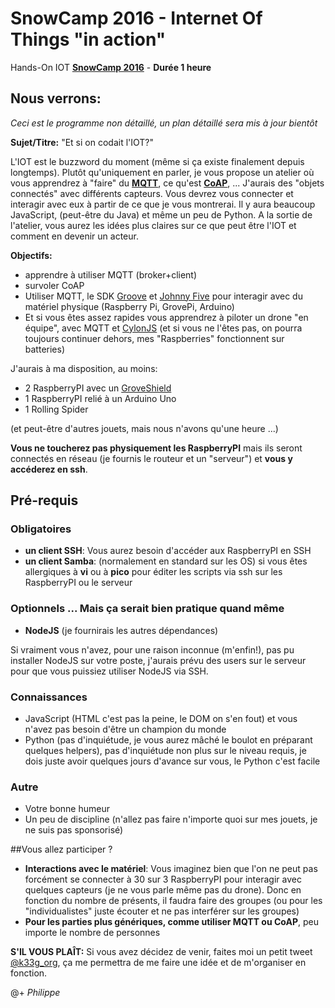 # SnowCamp 2016 - Internet Of Things "in action"

Hands-On IOT **[SnowCamp 2016](http://snowcamp.io/2016/fr/)** - **Durée 1 heure**

## Nous verrons:

*Ceci est le programme non détaillé, un plan détaillé sera mis à jour bientôt*

**Sujet/Titre:** "Et si on codait l'IOT?"

L'IOT est le buzzword du moment (même si ça existe finalement depuis longtemps). Plutôt qu'uniquement en parler, je vous propose un atelier où vous apprendrez à "faire" du **[MQTT](http://mqtt.org/)**, ce qu'est **[CoAP](http://coap.technology/)**, ... J'aurais des "objets connectés" avec différents capteurs. Vous devrez vous connecter et interagir avec eux à partir de ce que je vous montrerai. Il y aura beaucoup JavaScript, (peut-être du Java) et même un peu de Python. A la sortie de l'atelier, vous aurez les idées plus claires sur ce que peut être l'IOT et comment en devenir un acteur.

**Objectifs:**

- apprendre à utiliser MQTT (broker+client)
- survoler CoAP
- Utiliser MQTT, le SDK [Groove](http://www.dexterindustries.com/grovepi/) et [Johnny Five](https://github.com/rwaldron/johnny-five) pour interagir avec du matériel physique (Raspberry Pi, GrovePi, Arduino)
- Et si vous êtes assez rapides vous apprendrez à piloter un drone "en équipe", avec MQTT et [CylonJS](http://cylonjs.com/) (et si vous ne l'êtes pas, on pourra toujours continuer dehors, mes "Raspberries" fonctionnent sur batteries)

J'aurais à ma disposition, au moins:

- 2 RaspberryPI avec un [GroveShield](http://www.dexterindustries.com/grovepi/)
- 1 RaspberryPI relié à un Arduino Uno
- 1 Rolling Spider

(et peut-être d'autres jouets, mais nous n'avons qu'une heure ...)

**Vous ne toucherez pas physiquement les RaspberryPI** mais ils seront connectés en réseau (je fournis le routeur et un "serveur") et **vous y accéderez en ssh**.

## Pré-requis

### Obligatoires

- **un client SSH**: Vous aurez besoin d'accéder aux RaspberryPI en SSH
- **un client Samba**: (normalement en standard sur les OS) si vous êtes allergiques à **vi** ou à **pico** pour éditer les scripts via ssh sur les RaspberryPI ou le serveur

### Optionnels ... Mais ça serait bien pratique quand même

- **NodeJS** (je fournirais les autres dépendances)

Si vraiment vous n'avez, pour une raison inconnue (m'enfin!), pas pu installer NodeJS sur votre poste, j'aurais prévu des users sur le serveur pour que vous puissiez utiliser NodeJS via SSH.

### Connaissances

- JavaScript (HTML c'est pas la peine, le DOM on s'en fout) et vous n'avez pas besoin d'être un champion du monde
- Python (pas d'inquiétude, je vous aurez mâché le boulot en préparant quelques helpers), pas d'inquiétude non plus sur le niveau requis, je dois juste avoir quelques jours d'avance sur vous, le Python c'est facile


### Autre

- Votre bonne humeur
- Un peu de discipline (n'allez pas faire n'importe quoi sur mes jouets, je ne suis pas sponsorisé)


##Vous allez participer ?

- **Interactions avec le matériel**: Vous imaginez bien que l'on ne peut pas forcément se connecter à 30 sur 3 RaspberryPI pour interagir avec quelques capteurs (je ne vous parle même pas du drone). Donc en fonction du nombre de présents, il faudra faire des groupes (ou pour les "individualistes" juste écouter et ne pas interférer sur les groupes)
- **Pour les parties plus génériques, comme utiliser MQTT ou CoAP**, peu importe le nombre de personnes


**S'IL VOUS PLAÎT:** Si vous avez décidez de venir, faites moi un petit tweet [@k33g_org](https://twitter.com/k33g_org), ça me permettra de me faire une idée et de m'organiser en fonction.

@+
*Philippe*